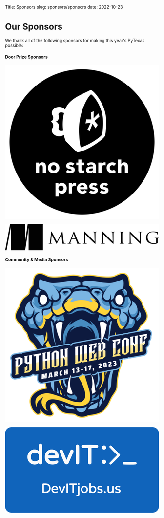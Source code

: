 Title: Sponsors
slug: sponsors/sponsors
date: 2022-10-23


# Our Sponsors
We thank all of the following sponsors for making this year's PyTexas possible:


#### Door Prize Sponsors
<div class="row mb-4 align-items-center" markdown="1">
<div class="col-3" markdown="1">

[![No Starch Press logo](/theme/img/sponsors/no-starch.png)](https://nostarch.com/)

</div>

<div class="col-3" markdown="1">

[![Manning Publications Logo](/theme/img/sponsors/manning.png)](https://www.manning.com/)

</div>
</div>

#### Community & Media Sponsors

<div class="row mb-4 align-items-center" markdown="1">
<div class="col-3" markdown="1">

[![Python Web Conf Logo](/theme/img/sponsors/pwc23.png)](https://2023.pythonwebconf.com/)

</div>

<div class="col-3" markdown="1">

[![devIT logo](/theme/img/sponsors/devit.png)](https://devitjobs.us/jobs/Python/all/all)

</div>

</div>
</div>

